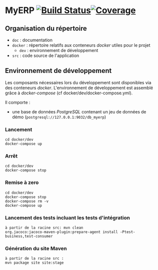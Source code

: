 # MyERP [![Build Status](https://travis-ci.org/GLescroel/myErp.svg?branch=master)](https://travis-ci.org/GLescroel/myErp)[![Coverage](https://sonarcloud.io/api/project_badges/measure?project=GLescroel_myErp&metric=coverage)](https://sonarcloud.io/dashboard?id=GLescroel_myErp)

## Organisation du répertoire

*   `doc` : documentation
*   `docker` : répertoire relatifs aux conteneurs _docker_ utiles pour le projet
    *   `dev` : environnement de développement
*   `src` : code source de l'application


## Environnement de développement

Les composants nécessaires lors du développement sont disponibles via des conteneurs _docker_.
L'environnement de développement est assemblé grâce à _docker-compose_
(cf docker/dev/docker-compose.yml).

Il comporte :

*   une base de données _PostgreSQL_ contenant un jeu de données de démo (`postgresql://127.0.0.1:9032/db_myerp`)



### Lancement

    cd docker/dev
    docker-compose up


### Arrêt

    cd docker/dev
    docker-compose stop


### Remise à zero

    cd docker/dev
    docker-compose stop
    docker-compose rm -v
    docker-compose up


### Lancement des tests incluant les tests d'intégration
    à partir de la racine src: mvn clean 
    org.jacoco:jacoco-maven-plugin:prepare-agent install -Ptest-business,test-consumer

### Génération du site Maven
    à partir de la racine src : 
    mvn package site site:stage